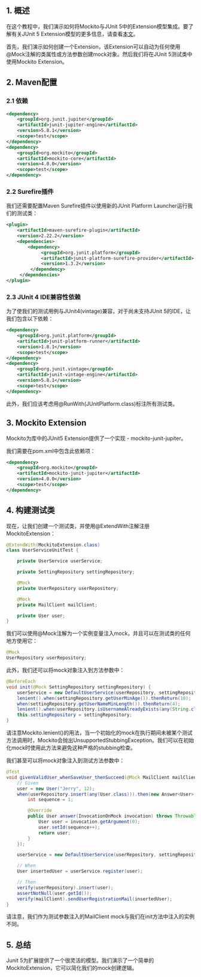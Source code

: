 ## 1. 概述

在这个教程中，我们演示如何将Mockito与JUnit 5中的Extension模型集成。要了解有关JUnit 5 Extension模型的更多信息，请查看[本文](../../junit-5/docs/Junit5_Extension.md)。

首先，我们演示如何创建一个Extension，该Extension可以自动为任何使用@Mock注解的类属性或方法参数创建mock对象。然后我们将在JUnit 5测试类中使用Mockito Extension。

## 2. Maven配置

### 2.1 依赖

```xml
<dependency>
    <groupId>org.junit.jupiter</groupId>
    <artifactId>junit-jupiter-engine</artifactId>
    <version>5.8.1</version>
    <scope>test</scope>
</dependency>
<dependency>
    <groupId>org.mockito</groupId>
    <artifactId>mockito-core</artifactId>
    <version>4.0.0</version>
    <scope>test</scope>
</dependency>
```

### 2.2 Surefire插件

我们还需要配置Maven Surefire插件以使用新的JUnit Platform Launcher运行我们的测试类：

```xml
<plugin>
    <artifactId>maven-surefire-plugin</artifactId>
    <version>2.22.2</version>
    <dependencies>
        <dependency>
             <groupId>org.junit.platform</groupId>
             <artifactId>junit-platform-surefire-provider</artifactId>
             <version>1.3.2</version>
         </dependency>
     </dependencies>
</plugin>
```

### 2.3 JUnit 4 IDE兼容性依赖

为了使我们的测试用例与JUnit4(vintage)兼容，对于尚未支持JUnit 5的IDE，让我们包含以下依赖：

```xml
<dependency>
    <groupId>org.junit.platform</groupId>
    <artifactId>junit-platform-runner</artifactId>
    <version>1.8.1</version>
    <scope>test</scope>
</dependency>
<dependency>
    <groupId>org.junit.vintage</groupId>
    <artifactId>junit-vintage-engine</artifactId>
    <version>5.8.1</version>
    <scope>test</scope>
</dependency>
```

此外，我们应该考虑用@RunWith(JUnitPlatform.class)标注所有测试类。

## 3. Mockito Extension

Mockito为库中的JUnit5 Extension提供了一个实现 - mockito-junit-jupiter。

我们需要在pom.xml中包含此依赖项：

```xml
<dependency>
    <groupId>org.mockito</groupId>
    <artifactId>mockito-junit-jupiter</artifactId>
    <version>4.0.0</version>
    <scope>test</scope>
</dependency>
```

## 4. 构建测试类

现在，让我们创建一个测试类，并使用@ExtendWith注解注册MockitoExtension：

```java
@ExtendWith(MockitoExtension.class)
class UserServiceUnitTest {

    private UserService userService;

    private SettingRepository settingRepository;

    @Mock
    private UserRepository userRepository;

    @Mock
    private MailClient mailClient;

    private User user;
}
```

我们可以使用@Mock注解为一个实例变量注入mock，并且可以在测试类的任何地方使用它：

```java
@Mock
UserRepository userRepository;
```

此外，我们还可以将mock对象注入到方法参数中：

```java
@BeforeEach
void init(@Mock SettingRepository settingRepository) {
    userService = new DefaultUserService(userRepository, settingRepository, mailClient);
    lenient().when(settingRepository.getUserMinAge()).thenReturn(10);
    when(settingRepository.getUserNameMinLength()).thenReturn(4);
    lenient().when(userRepository.isUsernameAlreadyExists(any(String.class))).thenReturn(false);
    this.settingRepository = settingRepository;
}
```

请注意Mockito.lenient()的用法，当一个初始化的mock在执行期间未被某个测试方法调用时，Mockito会抛出UnsupportedStubbingException。我们可以在初始化mock时使用此方法来避免这种严格的stubbing检查。

我们甚至可以将mock对象注入到测试方法参数中：

```java
@Test
void givenValidUser_whenSaveUser_thenSucceed(@Mock MailClient mailClient) {
    // Given
    user = new User("Jerry", 12);
    when(userRepository.insert(any(User.class))).then(new Answer<User>() {
        int sequence = 1;

        @Override
        public User answer(InvocationOnMock invocation) throws Throwable {
            User user = invocation.getArgument(0);
            user.setId(sequence++);
            return user;
        }
    });

    userService = new DefaultUserService(userRepository, settingRepository, mailClient);

    // When
    User insertedUser = userService.register(user);

    // Then
    verify(userRepository).insert(user);
    assertNotNull(user.getId());
    verify(mailClient).sendUserRegistrationMail(insertedUser);
}
```

请注意，我们作为测试参数注入的MailClient mock与我们在init方法中注入的实例不同。

## 5. 总结

Junit 5为扩展提供了一个很灵活的模型。我们演示了一个简单的MockitoExtension，它可以简化我们的mock创建逻辑。